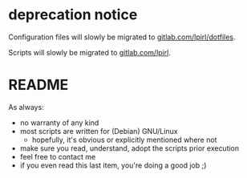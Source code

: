 # deprecation notice

Configuration files will slowly be migrated to
[gitlab.com/lpirl/dotfiles](https://gitlab.com/lpirl/dotfiles).

[//]: <> (and mention ansible-roles-2020 at GitLab, once in place)

Scripts will slowly be migrated to
[gitlab.com/lpirl](https://gitlab.com/lpirl).

[//]: <> (list specific repositories at GitLab, once in place)

# README

As always:

* no warranty of any kind
* most scripts are written for (Debian) GNU/Linux
	* hopefully, it's obvious or explicitly mentioned where not
* make sure you read, understand, adopt the scripts prior execution
* feel free to contact me
* if you even read this last item, you're doing a good job ;)
